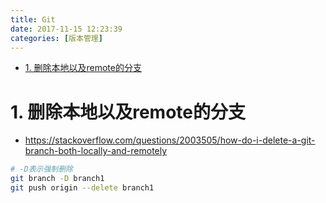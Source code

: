 ```yaml
---
title: Git
date: 2017-11-15 12:23:39
categories: [版本管理]
---
```



<!-- TOC -->

- [1. 删除本地以及remote的分支](#1-删除本地以及remote的分支)

<!-- /TOC -->


<a id="markdown-1-删除本地以及remote的分支" name="1-删除本地以及remote的分支"></a>
# 1. 删除本地以及remote的分支
* https://stackoverflow.com/questions/2003505/how-do-i-delete-a-git-branch-both-locally-and-remotely

```bash
# -D表示强制删除
git branch -D branch1
git push origin --delete branch1
```
